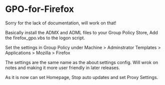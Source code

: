 GPO-for-Firefox
===============

Sorry for the lack of documentation, will work on that!

Basically install the ADMX and ADML files to your Group Policy Store,
Add the firefox_gpo.vbs to the logon script.

Set the settings in Group Policy under Machine > Adminstrator Templates > Applications > Mozilla > Firefox

The settings are the same name as the about:settings config.
Will wrok on notes and making it more user friendly in later releases.

As it is now can set Homepage, Stop auto updates and set Proxy Settings.

